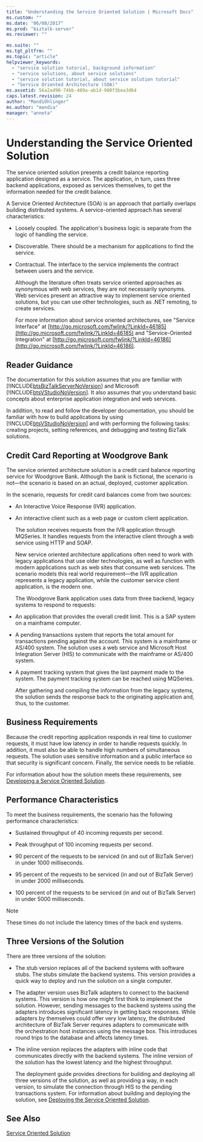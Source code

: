 ```yaml
---
title: "Understanding the Service Oriented Solution | Microsoft Docs"
ms.custom: ""
ms.date: "06/08/2017"
ms.prod: "biztalk-server"
ms.reviewer: ""

ms.suite: ""
ms.tgt_pltfrm: ""
ms.topic: "article"
helpviewer_keywords: 
  - "service solution tutorial, background information"
  - "service solutions, about service solutions"
  - "service solution tutorial, about service solution tutorial"
  - "Service Oriented Architecture (SOA)"
ms.assetid: 56a2ad90-74bb-489a-ab1d-900f3bea3d64
caps.latest.revision: 24
author: "MandiOhlinger"
ms.author: "mandia"
manager: "anneta"
---
```

# Understanding the Service Oriented Solution
The service oriented solution presents a credit balance reporting application designed as a service. The application, in turn, uses three backend applications, exposed as services themselves, to get the information needed for the credit balance.  
  
 A Service Oriented Architecture (SOA) is an approach that partially overlaps building distributed systems. A service-oriented approach has several characteristics:  
  
- Loosely coupled. The application's business logic is separate from the logic of handling the service.  
  
- Discoverable. There should be a mechanism for applications to find the service.  
  
- Contractual. The interface to the service implements the contract between users and the service.  
  
  Although the literature often treats service oriented approaches as synonymous with web services, they are not necessarily synonyms. Web services present an attractive way to implement service oriented solutions, but you can use other technologies, such as .NET remoting, to create services.  
  
  For more information about service oriented architectures, see "Service Interface" at [http://go.microsoft.com/fwlink/?LinkId=46185](http://go.microsoft.com/fwlink/?LinkId=46185) and "Service-Oriented Integration" at [http://go.microsoft.com/fwlink/?LinkId=46186](http://go.microsoft.com/fwlink/?LinkId=46186).  
  
## Reader Guidance  
 The documentation for this solution assumes that you are familiar with [!INCLUDE[btsBizTalkServerNoVersion](../includes/btsbiztalkservernoversion-md.md)] and Microsoft [!INCLUDE[btsVStudioNoVersion](../includes/btsvstudionoversion-md.md)]. It also assumes that you understand basic concepts about enterprise application integration and web services.  
  
 In addition, to read and follow the developer documentation, you should be familiar with how to build applications by using [!INCLUDE[btsVStudioNoVersion](../includes/btsvstudionoversion-md.md)] and with performing the following tasks: creating projects, setting references, and debugging and testing BizTalk solutions.  
  
## Credit Card Reporting at Woodgrove Bank  
 The service oriented architecture solution is a credit card balance reporting service for Woodgrove Bank. Although the bank is fictional, the scenario is not—the scenario is based on an actual, deployed, customer application.  
  
 In the scenario, requests for credit card balances come from two sources:  
  
- An Interactive Voice Response (IVR) application.  
  
- An interactive client such as a web page or custom client application.  
  
  The solution receives requests from the IVR application through MQSeries. It handles requests from the interactive client through a web service using HTTP and SOAP.  
  
  New service oriented architecture applications often need to work with legacy applications that use older technologies, as well as function with modern applications such as web sites that consume web services. The scenario models this real world requirement—the IVR application represents a legacy application, while the customer service client application, is the modern one.  
  
  The Woodgrove Bank application uses data from three backend, legacy systems to respond to requests:  
  
- An application that provides the overall credit limit. This is a SAP system on a mainframe computer.  
  
- A pending transactions system that reports the total amount for transactions pending against the account. This system is a mainframe or AS/400 system. The solution uses a web service and Microsoft Host Integration Server (HIS) to communicate with the mainframe or AS/400 system.  
  
- A payment tracking system that gives the last payment made to the system. The payment tracking system can be reached using MQSeries.  
  
  After gathering and compiling the information from the legacy systems, the solution sends the response back to the originating application and, thus, to the customer.  
  
## Business Requirements  
 Because the credit reporting application responds in real time to customer requests, it must have low latency in order to handle requests quickly. In addition, it must also be able to handle high numbers of simultaneous requests. The solution uses sensitive information and a public interface so that security is significant concern. Finally, the service needs to be reliable.  
  
 For information about how the solution meets these requirements, see [Developing a Service Oriented Solution](../core/developing-a-service-oriented-solution.md).  
  
## Performance Characteristics  
 To meet the business requirements, the scenario has the following performance characteristics:  
  
-   Sustained throughput of 40 incoming requests per second.  
  
-   Peak throughput of 100 incoming requests per second.  
  
-   90 percent of the requests to be serviced (in and out of BizTalk Server) in under 1000 milliseconds.  
  
-   95 percent of the requests to be serviced (in and out of BizTalk Server) in under 2000 milliseconds.  
  
-   100 percent of the requests to be serviced (in and out of BizTalk Server) in under 5000 milliseconds.  
  
> [!NOTE]
>  These times do not include the latency times of the back end systems.  
  
## Three Versions of the Solution  
 There are three versions of the solution:  
  
- The stub version replaces all of the backend systems with software stubs. The stubs simulate the backend systems. This version provides a quick way to deploy and run the solution on a single computer.  
  
- The adapter version uses BizTalk adapters to connect to the backend systems. This version is how one might first think to implement the solution. However, sending messages to the backend systems using the adapters introduces significant latency in getting back responses. While adapters by themselves could offer very low latency, the distributed architecture of BizTalk Server requires adapters to communicate with the orchestration host instances using the message box. This introduces round trips to the database and affects latency times.  
  
- The inline version replaces the adapters with inline code that communicates directly with the backend systems. The inline version of the solution has the lowest latency and the highest throughput.  
  
  The deployment guide provides directions for building and deploying all three versions of the solution, as well as providing a way, in each version, to simulate the connection through HIS to the pending transactions system. For information about building and deploying the solution, see [Deploying the Service Oriented Solution](../core/deploying-the-service-oriented-solution.md).  
  
## See Also  
 [Service Oriented Solution](../core/service-oriented-solution.md)